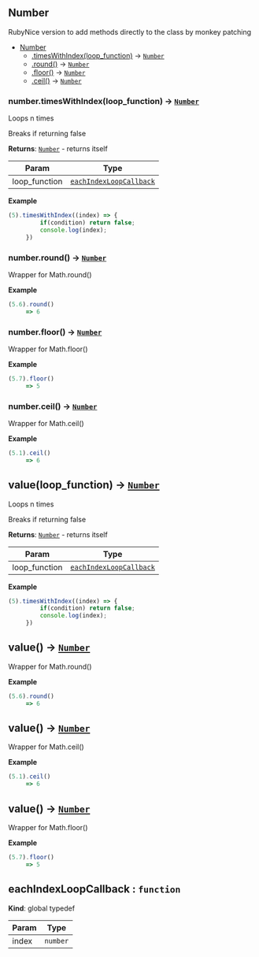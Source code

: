 <a name="String"></a>

## Number
RubyNice version to add methods directly to the class by monkey patching

* [Number](#Number)
    * [.timesWithIndex(loop_function)](#Number+timesWithIndex) &rarr; [<code>Number</code>](#Number)
    * [.round()](#Number+round) &rarr; [<code>Number</code>](#Number)
    * [.floor()](#Number+floor) &rarr; [<code>Number</code>](#Number)
    * [.ceil()](#Number+ceil) &rarr; [<code>Number</code>](#Number)

<a name="Number+timesWithIndex"></a>

### number.timesWithIndex(loop_function) &rarr; [<code>Number</code>](#Number)
Loops n timesBreaks if returning false

**Returns**: [<code>Number</code>](#Number) - returns itself  

| Param | Type |
| --- | --- |
| loop_function | [<code>eachIndexLoopCallback</code>](#eachIndexLoopCallback) | 


**Example**
```js
(5).timesWithIndex((index) => {         if(condition) return false;         console.log(index);     })
```
<a name="Number+round"></a>

### number.round() &rarr; [<code>Number</code>](#Number)
Wrapper for Math.round()

**Example**
```js
(5.6).round()     => 6
```
<a name="Number+floor"></a>

### number.floor() &rarr; [<code>Number</code>](#Number)
Wrapper for Math.floor()

**Example**
```js
(5.7).floor()     => 5
```
<a name="Number+ceil"></a>

### number.ceil() &rarr; [<code>Number</code>](#Number)
Wrapper for Math.ceil()

**Example**
```js
(5.1).ceil()     => 6
```
<a name="value"></a>

## value(loop_function) &rarr; [<code>Number</code>](#Number)
Loops n timesBreaks if returning false

**Returns**: [<code>Number</code>](#Number) - returns itself  

| Param | Type |
| --- | --- |
| loop_function | [<code>eachIndexLoopCallback</code>](#eachIndexLoopCallback) | 


**Example**
```js
(5).timesWithIndex((index) => {         if(condition) return false;         console.log(index);     })
```
<a name="value"></a>

## value() &rarr; [<code>Number</code>](#Number)
Wrapper for Math.round()

**Example**
```js
(5.6).round()     => 6
```
<a name="value"></a>

## value() &rarr; [<code>Number</code>](#Number)
Wrapper for Math.ceil()

**Example**
```js
(5.1).ceil()     => 6
```
<a name="value"></a>

## value() &rarr; [<code>Number</code>](#Number)
Wrapper for Math.floor()

**Example**
```js
(5.7).floor()     => 5
```
<a name="eachIndexLoopCallback"></a>

## eachIndexLoopCallback : <code>function</code>
**Kind**: global typedef  

| Param | Type |
| --- | --- |
| index | <code>number</code> | 

